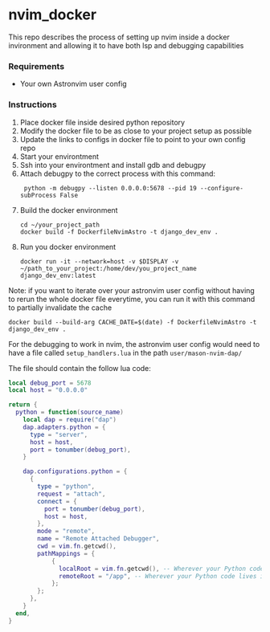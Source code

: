 # nvim_docker

This repo describes the process of setting up nvim inside a docker invironment and allowing it to have both lsp and debugging capabilities

### Requirements
- Your own Astronvim user config

### Instructions
1. Place docker file inside desired python repository
2. Modify the docker file to be as close to your project setup as possible
3. Update the links to configs in docker file to point to your own config repo
4. Start your environtment
5. Ssh into your environtment and install gdb and debugpy
6. Attach debugpy to the correct process with this command:
    ```
     python -m debugpy --listen 0.0.0.0:5678 --pid 19 --configure-subProcess False
    ```
7. Build the docker environment
    ```
    cd ~/your_project_path
    docker build -f DockerfileNvimAstro -t django_dev_env .
    ```
8. Run you docker environment
    ```
    docker run -it --network=host -v $DISPLAY -v ~/path_to_your_project:/home/dev/you_project_name django_dev_env:latest
    ```

Note: if you want to iterate over your astronvim user config without having to rerun the whole docker file everytime, you can run it with this command to partially invalidate the cache
```
docker build --build-arg CACHE_DATE=$(date) -f DockerfileNvimAstro -t django_dev_env .
```

For the debugging to work in nvim, the astronvim user config would need to have a file called `setup_handlers.lua` in the path `user/mason-nvim-dap/`

The file should contain the follow lua code:
```lua
local debug_port = 5678
local host = "0.0.0.0"

return {
  python = function(source_name)
    local dap = require("dap")
    dap.adapters.python = {
      type = "server",
      host = host,
      port = tonumber(debug_port),
    }

    dap.configurations.python = {
      {
        type = "python",
        request = "attach",
        connect = {
          port = tonumber(debug_port),
          host = host,
        },
        mode = "remote",
        name = "Remote Attached Debugger",
        cwd = vim.fn.getcwd(),
        pathMappings = {
            {
              localRoot = vim.fn.getcwd(), -- Wherever your Python code lives locally.
              remoteRoot = "/app", -- Wherever your Python code lives in the container.
            };
        };
      },
    }
  end,
}
```
